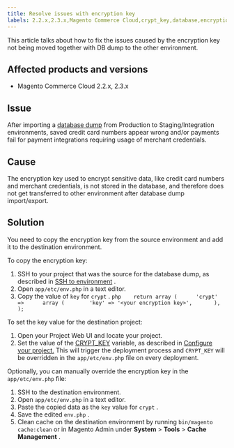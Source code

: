 ```yaml
---
title: Resolve issues with encryption key
labels: 2.2.x,2.3.x,Magento Commerce Cloud,crypt_key,database,encryption,how to
---
```


This article talks about how to fix the issues caused by the encryption key not being moved together with DB dump to the other environment.

## Affected products and versions

* Magento Commerce Cloud 2.2.x, 2.3.x

## Issue

After importing a [database dump](https://support.magento.com/hc/en-us/articles/360003254334-Create-database-dump-on-Cloud) from Production to Staging/Integration environments, saved credit card numbers appear wrong and/or payments fail for payment integrations requiring usage of merchant credentials.

## Cause

The encryption key used to encrypt sensitive data, like credit card numbers and merchant credentials, is not stored in the database, and therefore does not get transferred to other environment after database dump import/export.

## Solution

You need to copy the encryption key from the source environment and add it to the destination environment.

To copy the encryption key:

1. SSH to your project that was the source for the database dump, as described in [SSH to environment](https://devdocs.magento.com/guides/v2.3/cloud/env/environments-ssh.html#ssh) .
1. Open `app/etc/env.php` in a text editor.
1. Copy the value of `key` for `crypt` .    ```php    return array (      'crypt' =>      array (        'key' => '<your encryption key>',       ),    );    ```    

To set the key value for the destination project:

1. Open your Project Web UI and locate your project.
1. Set the value of the [CRYPT\_KEY](https://devdocs.magento.com/guides/v2.2/cloud/env/variables-deploy.html?itm_source=devdocs&itm_medium=search_page&itm_campaign=federated_search&itm_term=CRYPT_KEY#crypt_key) variable, as described in [Configure your project.](https://devdocs.magento.com/guides/v2.2/cloud/project/project-webint-basic.html#project-conf-env-var) This will trigger the deployment process and `CRYPT_KEY` will be overridden in the `app/etc/env.php` file on every deployment.

Optionally, you can manually override the encryption key in the `app/etc/env.php` file:

1. SSH to the destination environment.
1. Open `app/etc/env.php` in a text editor.
1. Paste the copied data as the `key` value for `crypt` .
1. Save the edited `env.php` .
1. Clean cache on the destination environment by running `bin/magento cache:clean` or in Magento Admin under **System** > **Tools** > **Cache Management** .
